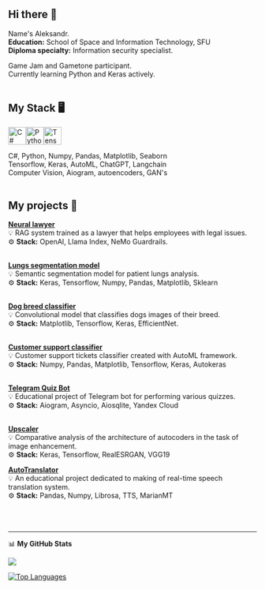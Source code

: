 ## Hi there 👋

Name's Aleksandr.\
**Education:** School of Space and Information Technology, SFU\
**Diploma specialty:** Information security specialist.

Game Jam and Gametone participant.\
Currently learning Python and Keras actively. 
<br /><br />

## My Stack 🖥
<p align="left">
<a href="https://docs.microsoft.com/en-us/dotnet/csharp/" target="_blank" rel="noreferrer"><img src="https://raw.githubusercontent.com/danielcranney/readme-generator/main/public/icons/skills/csharp-colored.svg" width="36" height="36" alt="C#" /></a><a href="https://www.python.org/" target="_blank" rel="noreferrer"><img src="https://raw.githubusercontent.com/danielcranney/readme-generator/main/public/icons/skills/python-colored.svg" width="36" height="36" alt="Python" /></a><a href="https://www.tensorflow.org/" target="_blank" rel="noreferrer"><img src="https://raw.githubusercontent.com/danielcranney/readme-generator/main/public/icons/skills/tensorflow-colored.svg" width="36" height="36" alt="TensorFlow" /></a>

C#, Python, Numpy, Pandas, Matplotlib, Seaborn\
Tensorflow, Keras, AutoML, ChatGPT, Langchain\
Computer Vision, Aiogram, autoencoders, GAN's
<br /><br />

## My projects 📜
[**Neural lawyer**](https://github.com/AlSG00/Neural_lawyer)<br />
💡 RAG system trained as a lawyer that helps employees with legal issues.<br />
⚙ **Stack:** OpenAI, Llama Index,  NeMo Guardrails.<br /><br />

[**Lungs segmentation model**](https://github.com/AlSG00/lungs_segmentation)<br />
💡 Semantic segmentation model for patient lungs analysis.<br />
⚙ **Stack:** Keras, Tensorflow, Numpy, Pandas, Matplotlib, Sklearn<br /><br />

[**Dog breed classifier**](https://github.com/AlSG00/Dog_Breed_Classifier)<br />
💡 Convolutional model that classifies dogs images of their breed.<br />
⚙ **Stack:** Matplotlib, Tensorflow, Keras, EfficientNet.<br /><br />

[**Customer support classifier**](https://github.com/AlSG00/Customer_Support_Classifier)<br />
💡 Customer support tickets classifier created with AutoML framework.<br />
⚙ **Stack:** Numpy, Pandas, Matplotlib, Tensorflow, Keras, Autokeras<br /><br />

[**Telegram Quiz Bot**](https://github.com/AlSG00/Eazy_Quizy_Bot)<br />
💡 Educational project of Telegram bot for performing various quizzes.<br />
⚙ **Stack:** Aiogram, Asyncio, Aiosqlite, Yandex Cloud<br/><br />

[**Upscaler**](https://github.com/AlSG00/Upscaler)<br />
💡 Сomparative analysis of the architecture of autocoders in the task of image enhancement.<br />
⚙ **Stack:** Keras, Tensorflow, RealESRGAN, VGG19<br />

[**AutoTranslator**](https://github.com/AlSG00/AutoTranslator)<br />
💡 An educational project dedicated to making of real-time speech translation system.<br />
⚙ **Stack:** Pandas, Numpy, Librosa, TTS, MarianMT<br />
<br /><br /><br />

---
📊 <b>My GitHub Stats</b>

<a href="http://www.github.com/AlSG00"><img src="https://github-readme-streak-stats.herokuapp.com/?user=AlSG00&stroke=000000&background=ffffff&ring=000000&fire=000000&currStreakNum=000000&currStreakLabel=000000&sideNums=000000&sideLabels=000000&dates=000000&hide_border=true" /></a>

<a href="https://github.com/AlSG00" align="left"><img src="https://github-readme-stats.vercel.app/api/top-langs/?username=AlSG00&langs_count=10&title_color=000000&text_color=000000&icon_color=000000&bg_color=ffffff&hide_border=true&locale=en&custom_title=Top%20%Languages" alt="Top Languages" /></a>



<!--
**AlSG00/AlSG00** is a ✨ _special_ ✨ repository because its `README.md` (this file) appears on your GitHub profile.

Here are some ideas to get you started:

- 🔭 I’m currently working on ...
- 🌱 I’m currently learning ...
- 👯 I’m looking to collaborate on ...
- 🤔 I’m looking for help with ...
- 💬 Ask me about ...
- 📫 How to reach me: ...
- 😄 Pronouns: ...
- ⚡ Fun fact: ...
-->
